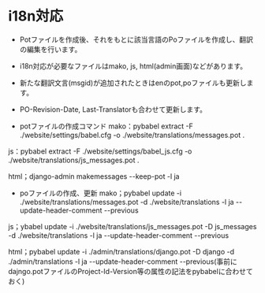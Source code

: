# i18n対応

 - Potファイルを作成後、それをもとに該当言語のPoファイルを作成し、翻訳の編集を行います。
 - i18n対応が必要なファイルはmako, js, html(admin画面)などがあります。
 - 新たな翻訳文言(msgid)が追加されたときはenのpot,poファイルも更新します。
 - PO-Revision-Date, Last-Translatorも合わせて更新します。

 - potファイルの作成コマンド
mako：pybabel extract -F ./website/settings/babel.cfg -o ./website/translations/messages.pot .

js：pybabel extract -F ./website/settings/babel_js.cfg -o ./website/translations/js_messages.pot .

html；django-admin makemessages --keep-pot -l ja

 - poファイルの作成、更新
mako；pybabel update -i ./website/translations/messages.pot -d ./website/translations -l ja --update-header-comment --previous

js；ybabel update -i ./website/translations/js_messages.pot -D js_messages -d ./website/translations -l ja --update-header-comment --previous

html；pybabel update -i ./admin/translations/django.pot -D django -d ./admin/translations -l ja --update-header-comment --previous(事前にdajngo.potファイルのProject-Id-Version等の属性の記法をpybabelに合わせておく)
